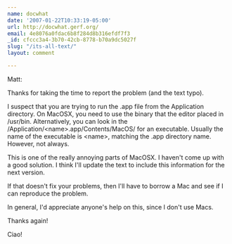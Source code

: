```yaml
---
name: docwhat
date: '2007-01-22T10:33:19-05:00'
url: http://docwhat.gerf.org/
email: 4e8076a0fdac6b8f284d8b316efdf7f3
_id: cfccc3a4-3b70-42cb-8778-b70a9dc5027f
slug: "/its-all-text/"
layout: comment

---
```


Matt:

Thanks for taking the time to report the problem (and the text typo).

I suspect that you are trying to run the .app file from the Application directory.  On MacOSX, you need to use the binary that the editor placed in /usr/bin.  Alternatively, you can look in the /Application/&lt;name&gt;.app/Contents/MacOS/ for an executable.  Usually the name of the executable is &lt;name&gt;, matching the .app directory name.  However, not always.

This is one of the really annoying parts of MacOSX.  I haven't come up with a good solution.  I think I'll update the text to include this information for the next version.

If that doesn't fix your problems, then I'll have to borrow a Mac and see if I can reproduce the problem.

In general, I'd appreciate anyone's help on this, since I don't use Macs.

Thanks again!

Ciao!

